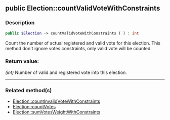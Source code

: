 ## public Election::countValidVoteWithConstraints

### Description    

```php
public $Election -> countValidVoteWithConstraints ( ) : int
```

Count the number of actual registered and valid vote for this election. This method don't ignore votes constraints, only valid vote will be counted.
    

### Return value:   

*(int)* Number of valid and registered vote into this election.


---------------------------------------

### Related method(s)      

* [Election::countInvalidVoteWithConstraints](../Election%20Class/public%20Election--countInvalidVoteWithConstraints.md)    
* [Election::countVotes](../Election%20Class/public%20Election--countVotes.md)    
* [Election::sumVotesWeightWithConstraints](../Election%20Class/public%20Election--sumVotesWeightWithConstraints.md)    
